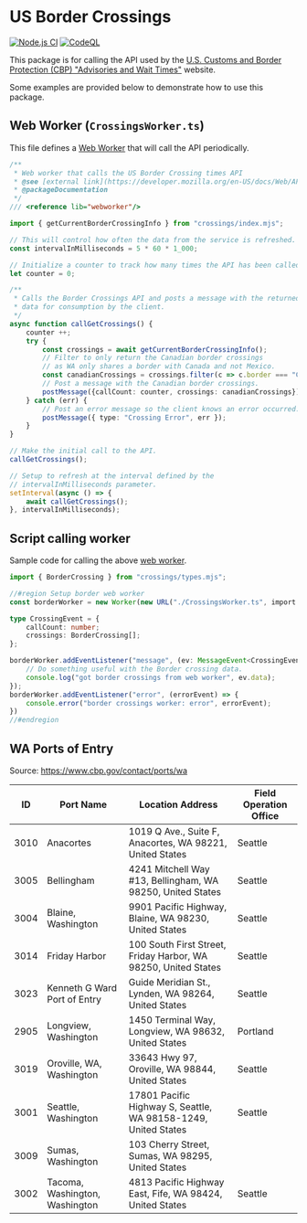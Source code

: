 # US Border Crossings

[![Node.js CI][CI Badge]][CI] [![CodeQL][CodeQL Badge]][CodeQL]

[CI Badge]:https://github.com/WSDOT-GIS/border-crossings/actions/workflows/node.js.yml/badge.svg
[CI]:https://github.com/WSDOT-GIS/border-crossings/actions/workflows/node.js.yml

[CodeQL Badge]:https://github.com/WSDOT-GIS/border-crossings/actions/workflows/codeql-analysis.yml/badge.svg
[CodeQL]:https://github.com/WSDOT-GIS/border-crossings/actions/workflows/codeql-analysis.yml

This package is for calling the API used by the [U.S. Customs and Border Protection (CBP) "Advisories and Wait Times"][Advisories and Wait Times] website.

Some examples are provided below to demonstrate how to use this package.

## Web Worker (`CrossingsWorker.ts`)

This file defines a [Web Worker][Using Web Workers] that will call the API periodically.

```typescript
/**
 * Web worker that calls the US Border Crossing times API
 * @see [external link](https://developer.mozilla.org/en-US/docs/Web/API/Web_Workers_API/Using_web_workers)
 * @packageDocumentation
 */
/// <reference lib="webworker"/>

import { getCurrentBorderCrossingInfo } from "crossings/index.mjs";

// This will control how often the data from the service is refreshed.
const intervalInMilliseconds = 5 * 60 * 1_000;

// Initialize a counter to track how many times the API has been called.
let counter = 0;

/**
 * Calls the Border Crossings API and posts a message with the returned
 * data for consumption by the client.
 */
async function callGetCrossings() {
    counter ++;
    try {
        const crossings = await getCurrentBorderCrossingInfo();
        // Filter to only return the Canadian border crossings
        // as WA only shares a border with Canada and not Mexico.
        const canadianCrossings = crossings.filter(c => c.border === "Canadian Border");
        // Post a message with the Canadian border crossings.
        postMessage({callCount: counter, crossings: canadianCrossings});
    } catch (err) {
        // Post an error message so the client knows an error occurred.
        postMessage({ type: "Crossing Error", err });
    }
}

// Make the initial call to the API.
callGetCrossings();

// Setup to refresh at the interval defined by the 
// intervalInMilliseconds parameter.
setInterval(async () => {
    await callGetCrossings();
}, intervalInMilliseconds);
```

## Script calling worker

Sample code for calling the above [web worker][Using Web Workers].

```typescript
import { BorderCrossing } from "crossings/types.mjs";

//#region Setup border web worker
const borderWorker = new Worker(new URL("./CrossingsWorker.ts", import.meta.url));

type CrossingEvent = {
    callCount: number;
    crossings: BorderCrossing[];
};

borderWorker.addEventListener("message", (ev: MessageEvent<CrossingEvent>) => {
    // Do something useful with the Border crossing data.
    console.log("got border crossings from web worker", ev.data);
});
borderWorker.addEventListener("error", (errorEvent) => {
    console.error("border crossings worker: error", errorEvent);
})
//#endregion
```

[Advisories and Wait Times]:https://www.cbp.gov/travel/advisories-wait-times
[Using Web Workers]:https://developer.mozilla.org/en-US/docs/Web/API/Web_Workers_API/Using_web_workers

## WA Ports of Entry

Source: <https://www.cbp.gov/contact/ports/wa>

| ID   | Port Name                      | Location Address                                               | Field Operation Office |
|------|--------------------------------|----------------------------------------------------------------|------------------------|
| 3010 | Anacortes                      | 1019 Q Ave., Suite F, Anacortes, WA 98221, United States       | Seattle                |
| 3005 | Bellingham                     | 4241 Mitchell Way #13, Bellingham, WA 98250, United States     | Seattle                |
| 3004 | Blaine, Washington             | 9901 Pacific Highway, Blaine, WA 98230, United States          | Seattle                |
| 3014 | Friday Harbor                  | 100 South First Street, Friday Harbor, WA 98250, United States | Seattle                |
| 3023 | Kenneth G Ward Port of Entry   | Guide Meridian St., Lynden, WA 98264, United States            | Seattle                |
| 2905 | Longview, Washington           | 1450 Terminal Way, Longview, WA 98632, United States           | Portland               |
| 3019 | Oroville, WA, Washington       | 33643 Hwy 97, Oroville, WA 98844, United States                | Seattle                |
| 3001 | Seattle, Washington            | 17801 Pacific Highway S, Seattle, WA 98158-1249, United States | Seattle                |
| 3009 | Sumas, Washington              | 103 Cherry Street, Sumas, WA 98295, United States              |                        |
| 3002 | Tacoma, Washington, Washington | 4813 Pacific Highway East, Fife, WA 98424, United States       | Seattle                |

